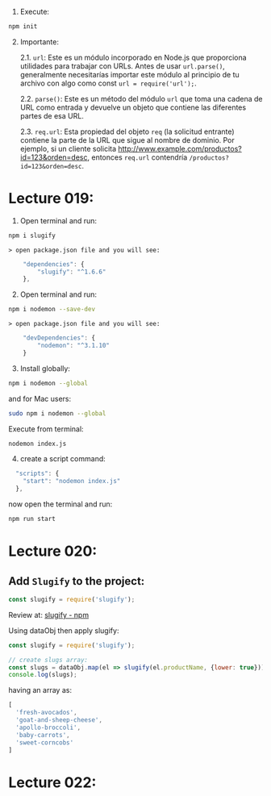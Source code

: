
1. Execute:
```bash
npm init
```

2. Importante:

    2.1. `url`: Este es un módulo incorporado en Node.js que proporciona utilidades para trabajar con URLs. Antes de usar `url.parse()`, generalmente necesitarías importar este módulo al principio de tu archivo con algo como const `url = require('url');`.

    2.2. `parse()`: Este es un método del módulo `url` que toma una cadena de URL como entrada y devuelve un objeto que contiene las diferentes partes de esa URL.

    2.3. `req.url`: Esta propiedad del objeto `req` (la solicitud entrante) contiene la parte de la URL que sigue al nombre de dominio. Por ejemplo, si un cliente solicita http://www.example.com/productos?id=123&orden=desc, entonces `req.url` contendría `/productos?id=123&orden=desc`.


# Lecture 019:

1. Open terminal and run:
```bash
npm i slugify
```
    > open package.json file and you will see:
```js
    "dependencies": {
        "slugify": "^1.6.6"
    },
```
2. Open terminal and run:
```bash
npm i nodemon --save-dev
```
    > open package.json file and you will see:
```js
    "devDependencies": {
        "nodemon": "^3.1.10"
    }
```

3. Install globally:
```bash
npm i nodemon --global
```
and for Mac users:
```bash
sudo npm i nodemon --global
```
Execute from terminal:
```bash
nodemon index.js
```

4. create a script command:
```js
  "scripts": {
    "start": "nodemon index.js"
  },
```
now open the terminal and run:
```bash
npm run start
```

# Lecture 020:

## Add `Slugify` to the project:
```js
const slugify = require('slugify');
```
Review at: [slugify - npm](https://www.npmjs.com/package/slugify)

Using dataObj then apply slugify:
```js
const slugify = require('slugify');

// create slugs array:
const slugs = dataObj.map(el => slugify(el.productName, {lower: true}));
console.log(slugs);
```

having an array as:
```js
[
  'fresh-avocados',
  'goat-and-sheep-cheese',
  'apollo-broccoli',
  'baby-carrots',
  'sweet-corncobs'
]
```

# Lecture 022:


